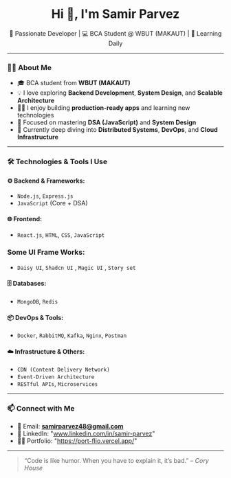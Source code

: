 <h1 align="center">Hi 👋, I'm Samir Parvez</h1>

<p align="center">
🚀 Passionate Developer | 💻 BCA Student @ WBUT (MAKAUT) | 🌱 Learning Daily  
</p>

---

### 👨‍🎓 About Me

- 🎓 BCA student  from **WBUT (MAKAUT)**
- 💡 I love exploring **Backend Development**, **System Design**, and **Scalable Architecture**
- 👨‍💻 I enjoy building **production-ready apps** and learning new technologies
- 🧠 Focused on mastering **DSA (JavaScript)** and **System Design**
- 🌱 Currently deep diving into **Distributed Systems**, **DevOps**, and **Cloud Infrastructure**

---

### 🛠️ Technologies & Tools I Use

#### ⚙️ Backend & Frameworks:
- `Node.js`, `Express.js`
- `JavaScript` (Core + DSA)

#### 🌐 Frontend:
- `React.js`, `HTML`, `CSS`, `JavaScript`

### Some UI Frame Works: 
- `Daisy UI`, `Shadcn UI` , `Magic UI` , `Story set`

#### 🗄️ Databases:
- `MongoDB`, `Redis`

#### 📦 DevOps & Tools:
- `Docker`, `RabbitMQ`, `Kafka`, `Nginx`, `Postman`

#### ☁️ Infrastructure & Others:
- `CDN (Content Delivery Network)`
- `Event-Driven Architecture`
- `RESTful APIs`, `Microservices`

---

### 📫 Connect with Me

- 📧 Email: **samirparvez48@gmail.com**
- 💼 LinkedIn: "www.linkedin.com/in/samir-parvez"
- 🧑‍💻 Portfolio: "https://port-flio.vercel.app/"

---

> “Code is like humor. When you have to explain it, it’s bad.” – _Cory House_

<!---
SamirCoder16/SamirCoder16 is a ✨ special ✨ repository because its `README.md` (this file) appears on your GitHub profile.
--->

